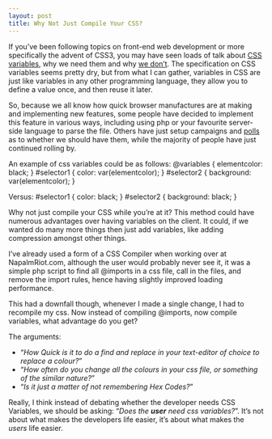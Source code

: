 ```yaml
---
layout: post
title: Why Not Just Compile Your CSS?
---
```


If you&#8217;ve been following topics on front-end web development or more specifically the advent of CSS3, you may have seen loads of talk about [CSS variables](http://disruptive-innovations.com/zoo/cssvariables/), why we need them and why [we don&#8217;t](http://http://meiert.com/en/blog/20090401/why-css-needs-no-variables/). The specification on CSS variables seems pretty dry, but from what I can gather, variables in CSS are just like variables in any other programming language, they allow you to define a value once, and then reuse it later.

So, because we all know how quick browser manufactures are at making and implementing new features, some people have decided to implement this feature in various ways, including using php or your favourite server-side language to parse the file. Others have just setup campaigns and [polls](http://twitter.com/stanton/status/1564023785) as to whether we should have them, while the majority of people have just continued rolling by.

An example of css variables could be as follows:
		@variables { elementcolor: black; }
		#selector1 { color: var(elementcolor); }
		#selector2 { background: var(elementcolor); }

Versus:
		#selector1 { color: black; }
		#selector2 { background: black; }

Why not just compile your CSS while you&#8217;re at it? This method could have numerous advantages over having variables on the client. It could, if we wanted do many more things then just add variables, like adding compression amongst other things.

I&#8217;ve already used a form of a CSS Compiler when working over at NapalmRiot.com, although the user would probably never see it, it was a simple php script to find all @imports in a css file, call in the files, and remove the import rules, hence having slightly improved loading performance.

This had a downfall though, whenever I made a single change, I had to recompile my css. Now instead of compiling @imports, now compile variables, what advantage do you get?

The arguments:

* “*How Quick is it to do a find and replace in your text-editor of choice to replace a colour?*”
* “*How often do you change all the colours in your css file, or something of the similar nature?*”
* “*Is it just a matter of not remembering Hex Codes?*”

Really, I think instead of debating whether the developer needs CSS Variables, we should be asking: “*Does the **user** need css variables?*”. It&#8217;s not about what makes the developers life easier, it&#8217;s about what makes the *users* life easier.